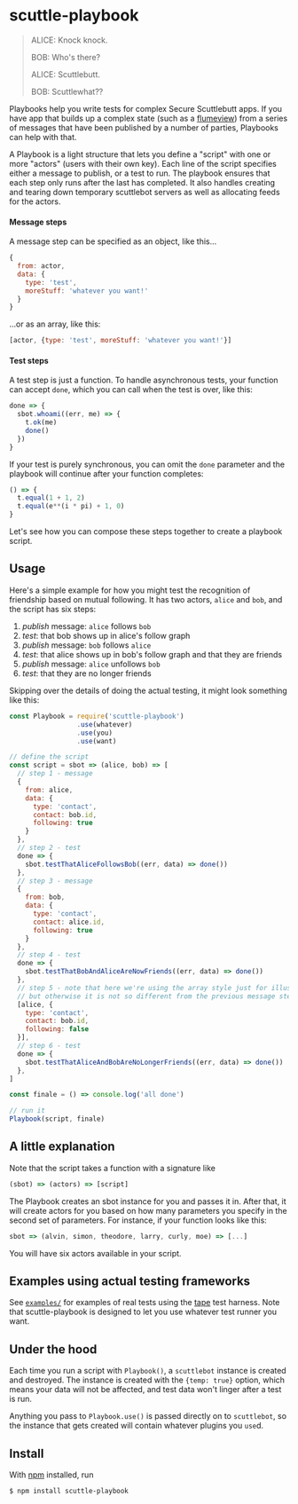 # scuttle-playbook

> ALICE: Knock knock.
>
> BOB: Who's there?
>
> ALICE: Scuttlebutt.
>
> BOB: Scuttlewhat??

Playbooks help you write tests for complex Secure Scuttlebutt apps. If you have app that builds up a complex state (such as a [flumeview](https://github.com/flumedb/flumedb)) from a series of messages that have been published by a number of parties, Playbooks can help with that.

A Playbook is a light structure that lets you define a "script" with one or more "actors" (users with their own key). Each line of the script specifies either a message to publish, or a test to run. The playbook ensures that each step only runs after the last has completed. It also handles creating and tearing down temporary scuttlebot servers as well as allocating feeds for the actors.

#### Message steps

A message step can be specified as an object, like this...

```js
{
  from: actor,
  data: {
    type: 'test',
    moreStuff: 'whatever you want!'
  }
}
```

...or as an array, like this:

```js
[actor, {type: 'test', moreStuff: 'whatever you want!'}]
```

#### Test steps

A test step is just a function. To handle asynchronous tests, your function can accept `done`, which you can call when the test is over, like this:

```js
done => {
  sbot.whoami((err, me) => {
    t.ok(me)
    done()
  })
}
```

If your test is purely synchronous, you can omit the `done` parameter and the playbook will continue after your function completes:

```js
() => {
  t.equal(1 + 1, 2)
  t.equal(e**(i * pi) + 1, 0)
}
```

Let's see how you can compose these steps together to create a playbook script.

## Usage

Here's a simple example for how you might test the recognition of friendship based on mutual following. It has two actors, `alice` and `bob`, and the script has six steps:

1. *publish* message: `alice` follows `bob`
2. *test*: that bob shows up in alice's follow graph
3. *publish* message: `bob` follows `alice`
4. *test*: that alice shows up in bob's follow graph and that they are friends
5. *publish* message: `alice` unfollows `bob`
6. *test*: that they are no longer friends

Skipping over the details of doing the actual testing, it might look something like this:

```js
const Playbook = require('scuttle-playbook')
                 .use(whatever)
                 .use(you)
                 .use(want)

// define the script
const script = sbot => (alice, bob) => [
  // step 1 - message
  {
    from: alice,
    data: {
      type: 'contact',
      contact: bob.id,
      following: true
    }
  },
  // step 2 - test
  done => {
    sbot.testThatAliceFollowsBob((err, data) => done())
  },
  // step 3 - message
  {
    from: bob,
    data: {
      type: 'contact',
      contact: alice.id,
      following: true
    }
  },
  // step 4 - test
  done => {
    sbot.testThatBobAndAliceAreNowFriends((err, data) => done())
  },
  // step 5 - note that here we're using the array style just for illustration,
  // but otherwise it is not so different from the previous message steps
  [alice, {
    type: 'contact',
    contact: bob.id,
    following: false
  }],
  // step 6 - test
  done => {
    sbot.testThatAliceAndBobAreNoLongerFriends((err, data) => done())
  },
]

const finale = () => console.log('all done')

// run it
Playbook(script, finale)
```

## A little explanation

Note that the script takes a function with a signature like

```js
(sbot) => (actors) => [script]
```

The Playbook creates an sbot instance for you and passes it in. After that, it will create actors for you based on how many parameters you specify in the second set of parameters. For instance, if your function looks like this:

```js
sbot => (alvin, simon, theodore, larry, curly, moe) => [...]
```

You will have six actors available in your script.

## Examples using actual testing frameworks

See [`examples/`](examples/) for examples of real tests using the [tape](https://github.com/substack/tape) test harness. Note that scuttle-playbook is designed to let you use whatever test runner you want.

## Under the hood

Each time you run a script with `Playbook()`, a `scuttlebot` instance is created and destroyed. The instance is created with the `{temp: true}` option, which means your data will not be affected, and test data won't linger after a test is run.

Anything you pass to `Playbook.use()` is passed directly on to `scuttlebot`, so the instance that gets created will contain whatever plugins you `use`d.

## Install

With [npm](https://npmjs.org/) installed, run

```
$ npm install scuttle-playbook
```
